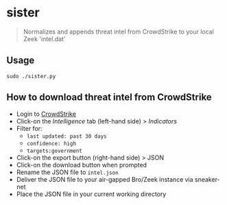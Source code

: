 # sister
> Normalizes and appends threat intel from CrowdStrike to your local Zeek 'intel.dat'

## Usage
```
sudo ./sister.py
```

## How to download threat intel from CrowdStrike
- Login to [CrowdStrike](https://falcon.crowdstrike.com/login/)
- Click-on the *Intelligence* tab (left-hand side) > *Indicators*
- Filter for:
  - `last updated: past 30 days`
  - `confidence: high`
  - `targets:government`
- Click-on the export button (right-hand side) > JSON
- Click-on the download button when prompted
- Rename the JSON file to `intel.json`
- Deliver the JSON file to your air-gapped Bro/Zeek instance via sneaker-net
- Place the JSON file in your current working directory

